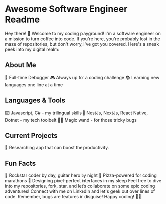 # Awesome Software Engineer Readme
Hey there! 👋 Welcome to my coding playground! I'm a software engineer on a mission to turn coffee into code. If you're here, you're probably lost in the maze of repositories, but don't worry, I've got you covered. Here's a sneak peek into my digital realm:

## About Me
🚀 Full-time Debugger
🎮 Always up for a coding challenge
📚 Learning new languages one line at a time
## Languages & Tools
⌨️ Javascript, C# - my trilingual skills
🔧 NestJs, NextJs, React Native, Dotnet  - my tech toolbelt
🧙‍♂️ Magic wand - for those tricky bugs
## Current Projects
🚀 Researching app that can boost the productivity.
## Fun Facts
🎸 Rockstar coder by day, guitar hero by night
🍕 Pizza-powered for coding marathons
🎨 Designing pixel-perfect interfaces in my sleep
Feel free to dive into my repositories, fork, star, and let's collaborate on some epic coding adventures! Connect with me on LinkedIn and let's geek out over lines of code. Remember, bugs are features in disguise! Happy coding! 🚀🔥

